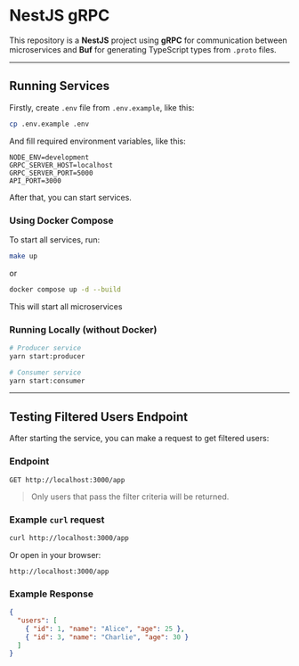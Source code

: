 # NestJS gRPC

This repository is a **NestJS** project using **gRPC** for communication between microservices and **Buf** for generating TypeScript types from `.proto` files.

---

## Running Services

Firstly, create `.env` file from `.env.example`, like this:

```bash
cp .env.example .env
```

And fill required environment variables, like this:

```dotenv
NODE_ENV=development
GRPC_SERVER_HOST=localhost
GRPC_SERVER_PORT=5000
API_PORT=3000
```

After that, you can start services.

### Using Docker Compose

To start all services, run:

```bash
make up
```

or

```bash
docker compose up -d --build
```

This will start all microservices

### Running Locally (without Docker)

```bash
# Producer service
yarn start:producer

# Consumer service
yarn start:consumer
```

---

## Testing Filtered Users Endpoint

After starting the service, you can make a request to get filtered users:

### Endpoint

```
GET http://localhost:3000/app
```
> Only users that pass the filter criteria will be returned.

### Example `curl` request

```bash
curl http://localhost:3000/app
```

Or open in your browser:

```
http://localhost:3000/app
```
### Example Response

```json
{
  "users": [
    { "id": 1, "name": "Alice", "age": 25 },
    { "id": 3, "name": "Charlie", "age": 30 }
  ]
}
```